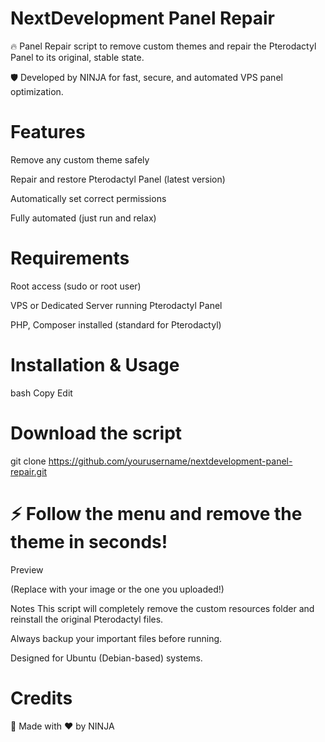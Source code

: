 # NextDevelopment Panel Repair
🔥 Panel Repair script to remove custom themes and repair the Pterodactyl Panel to its original, stable state.

🛡 Developed by NINJA for fast, secure, and automated VPS panel optimization.

# Features
Remove any custom theme safely

Repair and restore Pterodactyl Panel (latest version)

Automatically set correct permissions

Fully automated (just run and relax)

# Requirements
Root access (sudo or root user)

VPS or Dedicated Server running Pterodactyl Panel

PHP, Composer installed (standard for Pterodactyl)

# Installation & Usage
bash
Copy
Edit
#  Download the script
git clone https://github.com/yourusername/nextdevelopment-panel-repair.git

# ⚡ Follow the menu and remove the theme in seconds!

Preview

(Replace with your image or the one you uploaded!)

Notes
This script will completely remove the custom resources folder and reinstall the original Pterodactyl files.

Always backup your important files before running.

Designed for Ubuntu (Debian-based) systems.

# Credits
🚀 Made with ❤️ by NINJA
